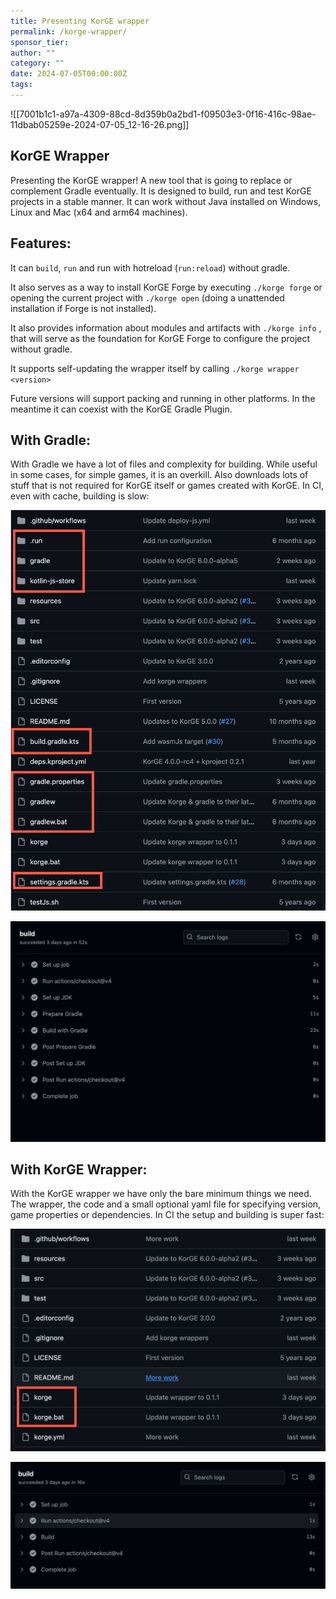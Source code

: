 ```yaml
---
title: Presenting KorGE wrapper
permalink: /korge-wrapper/
sponsor_tier: 
author: ""
category: ""
date: 2024-07-05T00:00:00Z
tags:
---
```

![[7001b1c1-a97a-4309-88cd-8d359b0a2bd1-f09503e3-0f16-416c-98ae-11dbab05259e-2024-07-05_12-16-26.png]]
## KorGE Wrapper

Presenting the KorGE wrapper! A new tool that is going to replace or complement Gradle eventually. It is designed to
build, run and test KorGE projects in a stable manner. It can work without Java installed on Windows, Linux and Mac
(x64 and arm64 machines).

## Features:

It can `build`, `run` and run with hotreload (`run:reload`) without gradle.

It also serves as a way to install KorGE Forge by executing `./korge forge` or opening the current project with
`./korge open` (doing a unattended installation if Forge is not installed).

It also provides information about modules and artifacts with `./korge info` , that will serve as the foundation for
KorGE Forge to configure the project without gradle.

It supports self-updating the wrapper itself by calling `./korge wrapper <version>`

Future versions will support packing and running in other platforms. In the meantime it can coexist with the KorGE
Gradle Plugin.



## With Gradle:

With Gradle we have a lot of files and complexity for building. While useful in some cases, for simple games, it is an
overkill. Also downloads lots of stuff that is not required for KorGE itself or games created with KorGE. In CI, even
with cache, building is slow:

![](/images/7001b1c1-a97a-4309-88cd-8d359b0a2bd1-51f34acb-8589-49d8-ac05-64e365a10dda-Untitled.png)

![](/images/7001b1c1-a97a-4309-88cd-8d359b0a2bd1-029b2e44-c5f8-44bc-b86c-da3731fec863-Untitled.png)

## With KorGE Wrapper:

With the KorGE wrapper we have only the bare minimum things we need. The wrapper, the code and a small optional yaml
file for specifying version, game properties or dependencies. In CI the setup and building is super fast:

![](/images/7001b1c1-a97a-4309-88cd-8d359b0a2bd1-ea043d9a-7d92-4a16-a69c-ee394fe221a8-Untitled.png)

![](/images/7001b1c1-a97a-4309-88cd-8d359b0a2bd1-5f0ec0c7-10f5-4415-9aae-fed7e403eba9-Untitled.png)